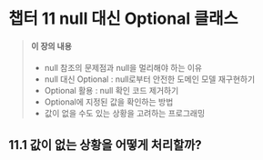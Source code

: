 # 챕터 11 null 대신 Optional 클래스

> #### 이 장의 내용
> - null 참조의 문제점과 null을 멀리해야 하는 이유
> - null 대신 Optional : null로부터 안전한 도메인 모델 재구현하기
> - Optional 활용 : null 확인 코드 제거하기
> - Optional에 지정된 값을 확인하는 방법
> - 값이 없을 수도 있는 상황을 고려하는 프로그래밍


## 11.1 값이 없는 상황을 어떻게 처리할까?
